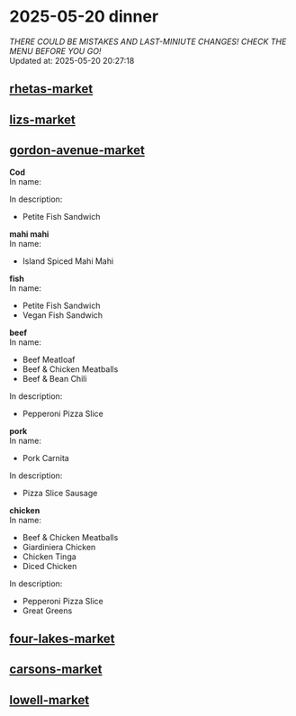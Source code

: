 # 2025-05-20 dinner  
*THERE COULD BE MISTAKES AND LAST-MINIUTE CHANGES! CHECK THE MENU BEFORE YOU GO!*  
Updated at: 2025-05-20 20:27:18  
## [rhetas-market](https://wisc-housingdining.nutrislice.com/menu/rhetas-market/dinner/2025-05-20)  
## [lizs-market](https://wisc-housingdining.nutrislice.com/menu/lizs-market/dinner/2025-05-20)  
## [gordon-avenue-market](https://wisc-housingdining.nutrislice.com/menu/gordon-avenue-market/dinner/2025-05-20)  
**Cod**  
In name:   
  
In description:   
 - Petite Fish Sandwich  
  
**mahi mahi**  
In name:   
 - Island Spiced Mahi Mahi  
  
**fish**  
In name:   
 - Petite Fish Sandwich  
 - Vegan Fish Sandwich  
  
**beef**  
In name:   
 - Beef Meatloaf  
 - Beef & Chicken Meatballs  
 - Beef & Bean Chili  
  
In description:   
 - Pepperoni Pizza Slice  
  
**pork**  
In name:   
 - Pork Carnita  
  
In description:   
 - Pizza Slice Sausage  
  
**chicken**  
In name:   
 - Beef & Chicken Meatballs  
 - Giardiniera Chicken  
 - Chicken Tinga  
 - Diced Chicken  
  
In description:   
 - Pepperoni Pizza Slice  
 - Great Greens  
  
## [four-lakes-market](https://wisc-housingdining.nutrislice.com/menu/four-lakes-market/dinner/2025-05-20)  
## [carsons-market](https://wisc-housingdining.nutrislice.com/menu/carsons-market/dinner/2025-05-20)  
## [lowell-market](https://wisc-housingdining.nutrislice.com/menu/lowell-market/dinner/2025-05-20)  
  

